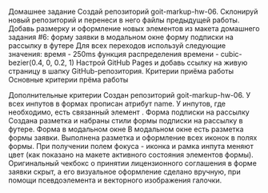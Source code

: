Домашнее задание
Создай репозиторий goit-markup-hw-06.
Склонируй новый репозиторий и перенеси в него файлы предыдущей работы.
Добавь размерку и оформление новых элементов из макета домашнего задания #6:
форму заявки в модальном окне
форму подписки на рассылку в футере
Для всех переходов используй следующие значения:
время - 250ms
функция распределения времени - cubic-bezier(0.4, 0, 0.2, 1)
Настрой GitHub Pages и добавь ссылку на живую страницу в шапку GitHub-репозитория.
Критерии приёма работы
Основные критерии прёма работы

Дополнительные критерии
Создан репозиторий goit-markup-hw-06.
У всех инпутов в формах прописан атрибут name.
У инпутов, где необходимо, есть связанный элемент <label>.
Форма подписки на рассылку
Создана разметка и набраны стили формы подписки на рассылку в футере.
Форма в модальном окне
В модальном окне есть разметка формы заявки.
Выполнена разметка и оформление всех иконок в полях формы.
При получении полем фокуса - иконка и рамка инпута меняют цвет (как показано на макете активного состояния элементов формы).
Оригинальный чекбокс о принятии лицензионного соглашения в форме заявки скрыт, а его визуальное оформление сделано вручную, при помощи псевдоэлемента и векторного изображения галочки.
